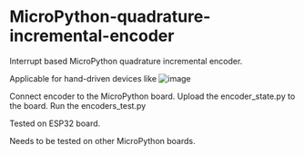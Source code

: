 # MicroPython-quadrature-incremental-encoder
Interrupt based MicroPython quadrature incremental encoder.

Applicable for hand-driven devices like
![image](https://user-images.githubusercontent.com/70886343/135157561-2be779d1-ac6a-4440-89e2-5d12942837f3.png)

Connect encoder to the MicroPython board.
Upload the encoder_state.py to the board.
Run the encoders_test.py

Tested on ESP32 board.

Needs to be tested on other MicroPython boards.
